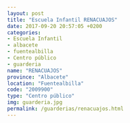 ```yaml
---
layout: post
title: "Escuela Infantil RENACUAJOS"
date: 2017-09-20 20:57:05 +0200
categories:
- Escuela Infantil
- albacete
- fuentealbilla
- Centro público
- guarderia
name: "RENACUAJOS"
province: "Albacete"
location: "Fuentealbilla"
code: "2009900"
type: "Centro público"
img: guarderia.jpg
permalink: /guarderias/renacuajos.html
---
```

